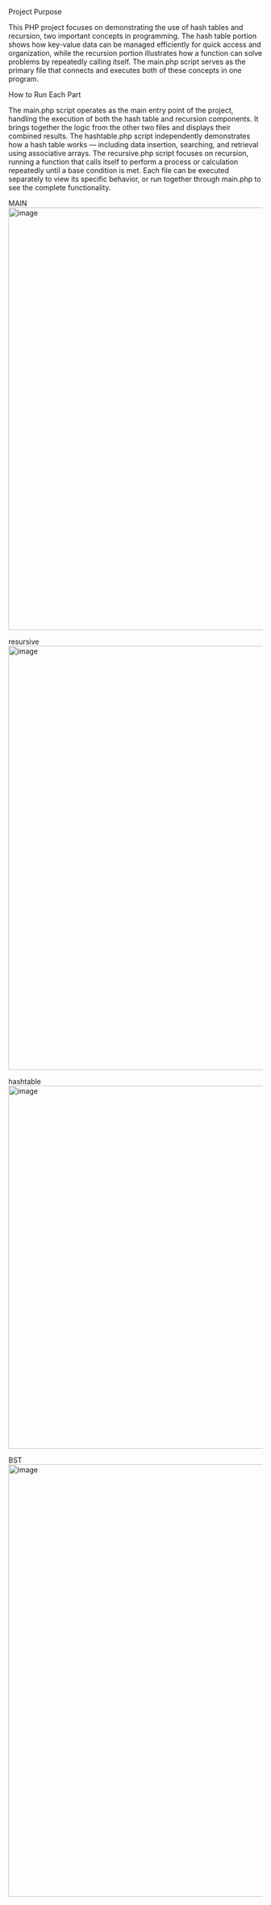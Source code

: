 Project Purpose

This PHP project focuses on demonstrating the use of hash tables and recursion, two important concepts in programming. The hash table portion shows how key-value data can be managed efficiently for quick access and organization, while the recursion portion illustrates how a function can solve problems by repeatedly calling itself. The main.php script serves as the primary file that connects and executes both of these concepts in one program.

How to Run Each Part

The main.php script operates as the main entry point of the project, handling the execution of both the hash table and recursion components. It brings together the logic from the other two files and displays their combined results.
The hashtable.php script independently demonstrates how a hash table works — including data insertion, searching, and retrieval using associative arrays.
The recursive.php script focuses on recursion, running a function that calls itself to perform a process or calculation repeatedly until a base condition is met.
Each file can be executed separately to view its specific behavior, or run together through main.php to see the complete functionality.

MAIN
<img width="1289" height="836" alt="image" src="https://github.com/user-attachments/assets/7b7bdf7a-c75b-403d-b0f8-61d734223ca0" />

resursive
<img width="1417" height="839" alt="image" src="https://github.com/user-attachments/assets/8a94d36b-2804-423b-a7ba-8fe8e3eff28b" />


hashtable
<img width="1369" height="718" alt="image" src="https://github.com/user-attachments/assets/e4b80e5a-f506-44fd-8e5e-59c86541bb68" />

BST
<img width="1384" height="855" alt="image" src="https://github.com/user-attachments/assets/76f4ebd7-66df-41e5-bac5-baaaff435513" />



